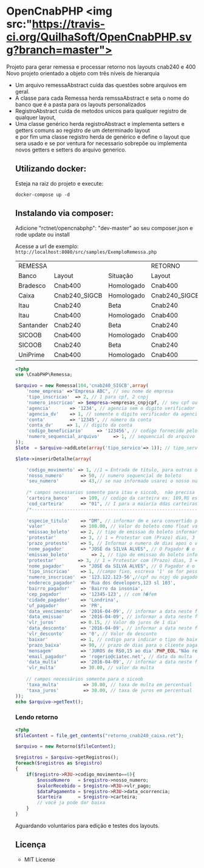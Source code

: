 # OpenCnabPHP <img src:"https://travis-ci.org/QuilhaSoft/OpenCnabPHP.svg?branch=master">
Projeto para gerar remessa e processar retorno nos layouts cnab240 e 400<br>
Novo projeto orientado a objeto com três níveis de hierarquia
<ul>
<li>
Um arquivo remessaAbstract cuida das questões sobre arquivos em geral.
</li>
<li>
A classe para cada Remessa herda remssaAbstract e seta o nome do banco que é a pasta para os layouts personalizados
</li>
<li>
RegistroAbstract cuida de metodos unicos para qualquer registro de qualquer layout,
</li>
<li>
Uma classe genérico herda registroAbstract e implementa setters e getters comuns ao registro de um determinado layout
</li>
e por fim uma classe registro herda de genérico e define o layout que sera usado e se por ventura for necessario sobrepõe ou implementa novos getters e setters do arquivo generico.
</li><br>

## Utilizando docker:
Esteja na raiz do projeto e execute:
```shell
docker-compose up -d
```
## Instalando via composer:


Adicione "rctnet/opencnabphp": "dev-master" ao seu composer.json e rode update ou install

Acesse a url de exemplo: 
`http://localhost:8080/src/samples/ExemploRemessa.php`

<table>
    <tr>
        <td colspan="3" >
            REMESSA
        </td>
        <td colspan="2">
            RETORNO
        </td>
    </tr>
    <tr>
        <td >
            Banco
        </td>
        <td>
            Layout
        </td>
        <td>
           Situação 
        </td>
        <td>
            Layout
        </td>
        <td>
           Situação 
        </td>
    </tr>
    <tr>
        <td>
            Bradesco
        </td>
        <td>
            Cnab400
        </td>
        <td>
            Homologado
        </td>
        <td>
            Cnab400
        </td>
        <td>
            Beta
        </td>
    </tr>
    <tr>
        <td>
            Caixa
        </td>
        <td>
            Cnab240_SIGCB
        </td>
        <td>
            Homologado
        </td>
        <td>
            Cnab240_SIGCB
        </td>
        <td>
            Homologado
        </td>
    </tr>
    <tr>
        <td>
            Itau
        </td>
        <td>
            Cnab240
        </td>
        <td>
            Beta
        </td>
        <td>
            Cnab240
        </td>
        <td>
            Beta
        </td>
    </tr>
    <tr>
        <td>
            Itau
        </td>
        <td>
            Cnab400
        </td>
        <td>
            Homologado
        </td>
        <td>
            Cnab400
        </td>
        <td>
            Homologado
        </td>
    </tr>
    <tr>
        <td>
            Santander
        </td>
        <td>
            Cnab240
        </td>
        <td>
            Beta
        </td>
        <td>
           Cnab240 
        </td>
        <td>
            s/layout
        </td>
    </tr>
    <tr>
        <td>
            SICOOB
        </td>
        <td>
            Cnab400
        </td>
        <td>
            Homologado
        </td>
        <td>
            Cnab400
        </td>
        <td>
            Homologado
        </td>
    </tr>
    <tr>
        <td>
            SICOOB
        </td>
        <td>
            Cnab240
        </td>
        <td>
            Beta
        </td>
        <td>
            Cnab240
        </td>
        <td>
            s/layout
        </td>
    </tr>
    <tr>
        <td>
            UniPrime
        </td>
        <td>
            Cnab400
        </td>
        <td>
            Homologado
        </td>
        <td>
            Cnab400
        </td>
        <td>
            Beta
        </td>
    </tr>
</table>

```php
<?php
use \CnabPHP\Remessa;

$arquivo = new Remessa(104,'cnab240_SIGCB',array(
    'nome_empresa' =>"Empresa ABC", // seu nome de empresa
    'tipo_inscricao'  => 2, // 1 para cpf, 2 cnpj 
    'numero_inscricao' => $empresa->empresas_cnpjcpf, // seu cpf ou cnpj completo
    'agencia'       => '1234', // agencia sem o digito verificador 
    'agencia_dv'    => 1, // somente o digito verificador da agencia 
    'conta'         => '12345', // número da conta
    'conta_dv'     => 1, // digito da conta
    'codigo_beneficiario'     => '123456', // codigo fornecido pelo banco
    'numero_sequencial_arquivo'     => 1, // sequencial do arquivo um numero novo para cada arquivo gerado
));
$lote  = $arquivo->addLote(array('tipo_servico'=> 1)); // tipo_servico  = 1 para cobrança registrada, 2 para sem registro

$lote->inserirDetalhe(array(

    'codigo_movimento' => 1, //1 = Entrada de título, para outras opçoes ver nota explicativa C004 manual Cnab_SIGCB na pasta docs
    'nosso_numero'      => 50, // numero sequencial de boleto
    'seu_numero'        => 43,// se nao informado usarei o nosso numero 
    
    /* campos necessarios somente para itau e siccob,  não precisa comentar se for outro layout    */
    'carteira_banco'    => 109, // codigo da carteira ex: 109,RG esse vai o nome da carteira no banco
    'cod_carteira'      => "01", // I para a maioria ddas carteiras do itau
    /*----------------------------------------------------------------------------------------    */
     
    'especie_titulo'    => "DM", // informar dm e sera convertido para codigo em qualquer laytou conferir em especie.php
    'valor'             => 100.00, // Valor do boleto como float valido em php
    'emissao_boleto'    => 2, // tipo de emissao do boleto informar 2 para emissao pelo beneficiario e 1 para emissao pelo banco
    'protestar'         => 3, // 1 = Protestar com (Prazo) dias, 3 = Devolver ap�s (Prazo) dias
    'prazo_protesto'    => 5, // Informar o numero de dias apos o vencimento para iniciar o protesto
    'nome_pagador'      => "JOSÉ da SILVA ALVES", // O Pagador � o cliente, preste atenção nos campos abaixo
    'emissao_boleto'        => 2, // tipo de emissao do boleto informar 2 para emissao pelo beneficiario e 1 para emissao pelo banco
    'protestar'        => 3, // 1 = Protestar com (Prazo) dias, 3 = Devolver após (Prazo) dias. 
    'nome_pagador'      => "JOSÉ da SILVA ALVES", // O Pagador é o cliente, preste atenção nos campos abaixo
    'tipo_inscricao'    => 1, //campo fixo, escreva '1' se for pessoa fisica, 2 se for pessoa juridica
    'numero_inscricao'  => '123.122.123-56',//cpf ou ncpj do pagador
    'endereco_pagador'  => 'Rua dos developers,123 sl 103',
    'bairro_pagador'    => 'Bairro da insonia',
    'cep_pagador'       => '12345-123', // com h�fem
    'cidade_pagador'    => 'Londrina',
    'uf_pagador'        => 'PR',
    'data_vencimento'   => '2016-04-09', // informar a data neste formato
    'data_emissao'      => '2016-04-09', // informar a data neste formato
    'vlr_juros'         => 0.15, // Valor do juros de 1 dia'
    'data_desconto'     => '2016-04-09', // informar a data neste formato
    'vlr_desconto'      => '0', // Valor do desconto
    'baixar'            => 1, // codigo para indicar o tipo de baixa '1' (Baixar/ Devolver) ou '2' (N�o Baixar / N�o Devolver)
    'prazo_baixa'       => 90, // prazo de dias para o cliente pagar ap�s o vencimento
    'mensagem'          => 'JUROS de R$0,15 ao dia'.PHP_EOL."Não receber apos 30 dias",
    'email_pagador'     => 'rogerio@ciatec.net', // data da multa
    'data_multa'        => '2016-04-09', // informar a data neste formato, // data da multa
    'vlr_multa'         => 30.00, // valor da multa
    
    // campos necessários somente para o sicoob
    'taxa_multa'         => 30.00, // taxa de multa em percentual
    'taxa_juros'         => 30.00, // taxa de juros em percentual
));        
echo $arquivo->getText();
```

<line>
<h3>Lendo retorno</h3>

```php
<?php
$fileContent = file_get_contents("retorno_cnab240_caixa.ret");

$arquivo = new Retorno($fileContent);

$registros = $arquivo->getRegistros();
foreach($registros as $registro)
{
    if($registro->R3U->codigo_movimento==6){
        $nossoNumero   = $registro->nosso_numero;
        $valorRecebido = $registro->R3U->vlr_pago;
        $dataPagamento = $registro->R3U->data_ocorrencia;
        $carteira      = $registro->carteira;
        // você ja pode dar baixa
    }
}
```

Aguardando voluntarios para edição e testes dos layouts.

## Licença

* MIT License
